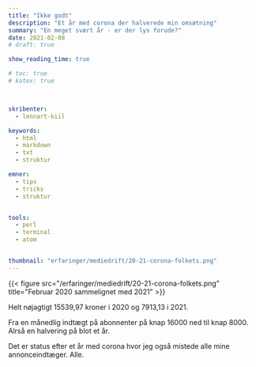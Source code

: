 ```yaml
---
title: "Ikke godt"
description: "Et år med corona der halverede min omsætning"
summary: "En meget svært år - er der lys forude?"
date: 2021-02-08
# draft: true

show_reading_time: true

# toc: true
# katex: true



skribenter:
  - lennart-kiil

keywords:
  - html
  - markdown
  - txt
  - struktur

emner:
  - tips
  - tricks
  - struktur


tools:
  - perl
  - terminal
  - atom


thumbnail: "erfaringer/mediedrift/20-21-corona-folkets.png"
---
```




{{< figure src="/erfaringer/mediedrift/20-21-corona-folkets.png" title="Februar 2020 sammelignet med 2021" >}}


Helt nøjagtigt 15539,97 kroner i 2020 og 7913,13 i 2021.


Fra en månedlig indtægt på abonnenter på knap 16000 ned til knap 8000. Alrså en halvering på blot et år.

Det er status efter et år med corona hvor jeg også mistede alle mine annonceindtæger. Alle.
